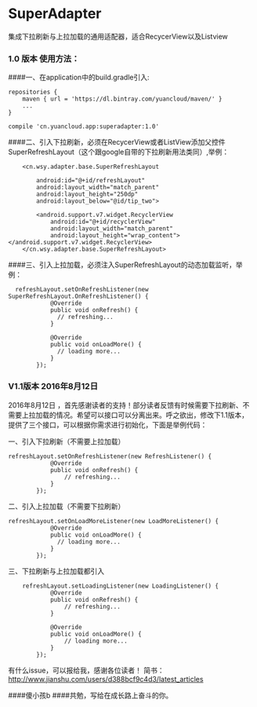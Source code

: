 # SuperAdapter
集成下拉刷新与上拉加载的通用适配器，适合RecycerView以及Listview

### 1.0 版本 使用方法：
####一、在application中的build.gradle引入:
````
repositories {
    maven { url = 'https://dl.bintray.com/yuancloud/maven/' }
    ...
}

compile 'cn.yuancloud.app:superadapter:1.0'
````

####二、引入下拉刷新，必须在RecycerView或者ListView添加父控件SuperRefreshLayout（这个跟google自带的下拉刷新用法类同）,举例：

````
    <cn.wsy.adapter.base.SuperRefreshLayout

        android:id="@+id/refreshLayout"
        android:layout_width="match_parent"
        android:layout_height="250dp"
        android:layout_below="@id/tip_two">

        <android.support.v7.widget.RecyclerView
            android:id="@+id/recyclerView"
            android:layout_width="match_parent"
            android:layout_height="wrap_content"></android.support.v7.widget.RecyclerView>
    </cn.wsy.adapter.base.SuperRefreshLayout>
````

####三、引入上拉加载，必须注入SuperRefreshLayout的动态加载监听，举例：
````
  refreshLayout.setOnRefreshListener(new SuperRefreshLayout.OnRefreshListener() {
            @Override
            public void onRefresh() {
              // refreshing...
            }

            @Override
            public void onLoadMore() {
              // loading more...
            }
        });
````

### V1.1版本 2016年8月12日

2016年8月12日 ，首先感谢读者的支持！部分读者反馈有时候需要下拉刷新、不需要上拉加载的情况。希望可以接口可以分离出来。呼之欲出，修改下1.1版本，提供了三个接口，可以根据你需求进行初始化，下面是举例代码：

一、引入下拉刷新（不需要上拉加载）
````
refreshLayout.setOnRefreshListener(new RefreshListener() {
            @Override
            public void onRefresh() {
                // refreshing...
            }
        });
````

二、引入上拉加载（不需要下拉刷新）
````
refreshLayout.setOnLoadMoreListener(new LoadMoreListener() {
            @Override
            public void onLoadMore() {
              // loading more...
            }
        });

````

三、下拉刷新与上拉加载都引入
````
    refreshLayout.setLoadingListener(new LoadingListener() {
            @Override
            public void onRefresh() {
                // refreshing...
            }

            @Override
            public void onLoadMore() {
                // loading more...
            }
        });

````

有什么issue，可以报给我，感谢各位读者！
简书：http://www.jianshu.com/users/d388bcf9c4d3/latest_articles

####傻小孩b 
####共勉，写给在成长路上奋斗的你。

